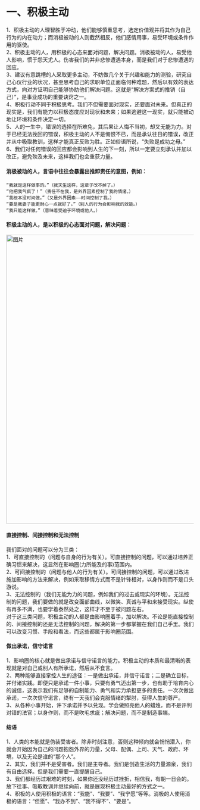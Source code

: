 # 一、积极主动
1、积极主动的人理智胜于冲动，他们能够慎重思考，选定价值观并将其作为自己行为的内在动力；而消极被动的人则截然相反，他们感情用事，易受环境或条件作用的驱使。  
2、积极主动的人，用积极的心态来面对问题，解决问题。消极被动的人，易受他人影响，惯于怨天尤人。伤害我们的并非悲惨遭遇本身，而是我们对于悲惨遭遇的回应。  
3、建议有意跳槽的人采取更多主动，不妨做几个关于兴趣和能力的测验，研究自己心仪行业的状况，甚至思考自己的求职单位正面临何种难题，然后以有效的表达方式，向对方证明自己能够协助他们解决问题。这就是“解决方案式的推销（自己）”，是事业成功的重要诀窍之一。  
4、积极行动不同于积极思考。我们不但需要面对现实，还要面对未来。但真正的现实是，我们有能力以积极态度应对现状和未来；如果逃避这一现实，就只能被动地让环境和条件决定一切。  
5、人的一生中，错误的选择在所难免，其后果让人悔不当初，却又无能为力。对于已经无法挽回的错误，积极主动的人不是悔恨不已，而是承认往日的错误，改正并从中吸取教训，这样才能真正反败为胜。正如俗语所说，“失败是成功之母。”  
6、我们对任何错误的回应都会影响到人生的下一刻，所以一定要立刻承认并加以改正，避免殃及未来，这样我们也会重获力量。


#### 消极被动的人，言语中往往会暴露出推卸责任的意图，例如：
```
“我就是这样做事的。”（我天生这样，这辈子改不掉了。）
“他把我气疯了！”（责任不在我，是外界因素控制了我的情绪。）
“我根本没时间做。”（又是外界因素——时间控制了我。）
“要是我妻子能更耐心一点就好了。”（别人的行为会影响我的效能。）
“我只能这样做。”（意味着受迫于环境或他人。）
```

#### 积极主动的人，是以积极的心态面对问题，解决问题：
<img width="776" alt="图片" src="https://user-images.githubusercontent.com/20528768/138101137-04f786a0-558d-4e41-ace3-adb00bdcaf9d.png">

#### 直接控制、间接控制和无法控制
我们面对的问题可以分为三类：  
1、可直接控制的（问题与自身的行为有关）。可直接控制的问题，可以通过培养正确习惯来解决，这显然在影响圈(力所能及的事)范围内。  
2、可间接控制的（问题与他人的行为有关）。可间接控制的问题，可以通过改进施加影响的方法来解决，例如采取移情方式而不是针锋相对，以身作则而不是口头游说。  
3、无法控制的（我们无能为力的问题，例如我们的过去或现实的环境）。无法控制的问题，我们要做的就是改变面部曲线，以微笑、真诚与平和来接受现实。纵使有再多不满，也要学着泰然处之，这样才不至于被问题左右。  
对于这三类问题，积极主动的人都是由影响圈着手，加以解决。不论是能直接控制的、间接控制的还是无法控制的问题，解决的第一步都掌握在我们自己手里。我们可以改变习惯、手段和看法，而这些都属于影响圈范围。  

#### 做出承诺，信守诺言
1、影响圈的核心就是做出承诺与信守诺言的能力。积极主动的本质和最清晰的表现就是对自己或别人有所承诺，然后从不食言。  
2、两种能够直接掌控人生的途径：一是做出承诺，并信守诺言；二是确立目标，并付诸实践。即便只是承诺一件小事，只要有勇气迈出第一步，也有助于培育内心的诚信，这表示我们有足够的自制能力、勇气和实力承担更多的责任。一次次做出承诺，一次次信守诺言，终有一天我们会克服情绪的掣肘，获得人生的尊严。  
3、从各种小事开始，许下承诺并予以兑现。学会做照亮他人的蜡烛，而不是评判对错的法官；以身作则，而不是吹毛求疵；解决问题，而不是制造事端。  

#### 结语
1、人类的本能就是伪装受害者。除非时刻注意，否则这种倾向就会悄悄潜入，你就会开始因为自己的问题抱怨外界的力量，父母、配偶、上司、天气、政府、环境，以及无论是谁的“那个人”。  
2、其实，我们并不是受害者。我们是主导者。我们是创造生活的力量源泉，我们有自由选择。但是我们需要一直提醒自己。  
3、我们都经历过艰难的时刻，如果你还没经历过挫折，相信我，有朝一日会的。放下往事、吸取教训并继续向前，就是展现积极主动最好的方式之一。  
4、积极的人使用积极的语言：“我能”、“我要”、“我宁愿”等等。消极的人使用消极的语言：“但愿”、“我办不到”、“我不得不”、“要是”。
